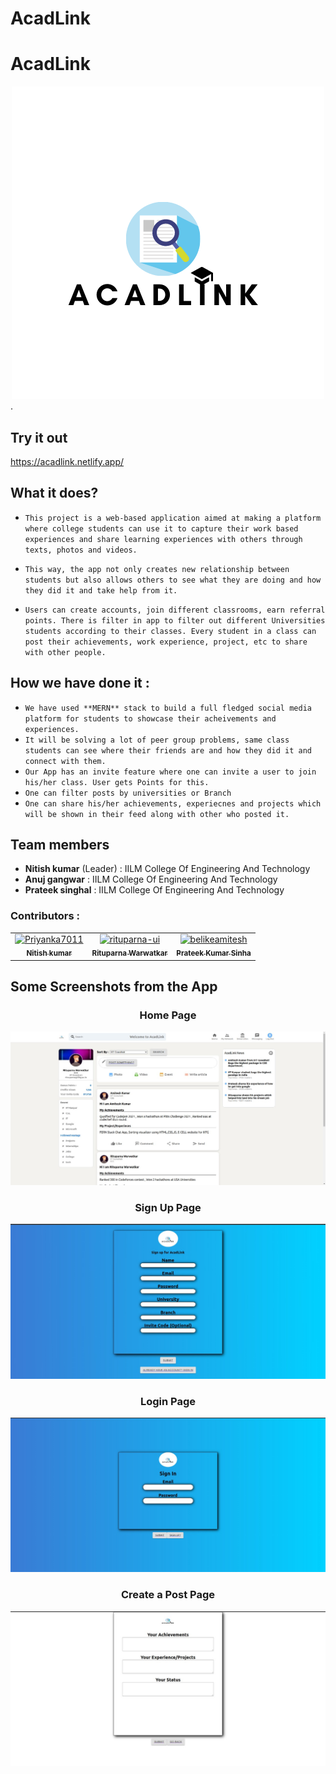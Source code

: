 # AcadLink
 # AcadLink

<div align="center">
 <img width:"30px" height: "30xp" src="./logo.png" alt="logo">
 </div>.

## Try it out

https://acadlink.netlify.app/

## What it does?

* `This project is a web-based application aimed at making a platform where college students can use it to capture their work based experiences and share learning experiences with others through texts, photos and videos.`

* `This way, the app not only creates new relationship between students but also allows others to see what they are doing and how they did it and take help from it.`

* `Users can create accounts, join different classrooms, earn referral points. There is filter in app to filter out different Universities students according to their classes. Every student in a class can post their achievements, work experience, project, etc to share with other people.`

## How we have done it :

- `We have used **MERN** stack to build a full fledged social media platform for students to showcase their acheivements and experiences.`
- `It will be solving a lot of peer group problems, same class students can see where their friends are and how they did it and connect with them.`
- `Our App has an invite feature where one can invite a user to join his/her class. User gets Points for this.`
- `One can filter posts by universities or Branch`
- `One can share his/her achievements, experiecnes and projects which will be shown in their feed along with other who posted it.`

## Team members
- **Nitish kumar** (Leader)   : IILM College Of Engineering And Technology
- **Anuj gangwar**     : IILM College Of Engineering And Technology
- **Prateek singhal**      : IILM College Of Engineering And Technology

 ### Contributors :
<!-- readme: contributors -start -->
<table>
<tr>
    <td align="center">
        <a href="https://github.com/starnik007">
            <img src="https://avatars.githubusercontent.com/u/56907437?v=4" width="100;" alt="Priyanka7011"/>
            <br />
            <sub><b>Nitish kumar</b></sub>
        </a>
    </td>
    <td align="center">
        <a href="https://github.com/rituparna-ui">
            <img src="https://avatars.githubusercontent.com/u/54203587?v=4" width="100;" alt="rituparna-ui"/>
            <br />
            <sub><b>Rituparna Warwatkar</b></sub>
        </a>
    </td>
    <td align="center">
        <a href="https://github.com/prateek-sinha01">
            <img src="https://avatars.githubusercontent.com/u/82904361?v=4" width="100;" alt="belikeamitesh"/>
            <br />
            <sub><b>Prateek Kumar Sinha</b></sub>
        </a>
    </td></tr>
</table>
<!-- readme: contributors -end -->

## Some Screenshots from the App
<div align="center">
 <h3>Home Page </h3>
 <img width:"30px" height: "30xp" src="./home.jpeg" alt="logo">
 </div>
 <div align="center">
 <h3>Sign Up Page </h3>
 <img width:"30px" height: "30xp" src="./signup.jpeg" alt="logo">
 </div>
 <div align="center">
 <h3>Login Page </h3>
 <img width:"30px" height: "30xp" src="./login.jpeg" alt="logo">
 </div>
 <div align="center">
 <h3>Create a Post Page </h3>
 <img width:"30px" height: "30xp" src="./post.jpeg" alt="logo">
 </div>
